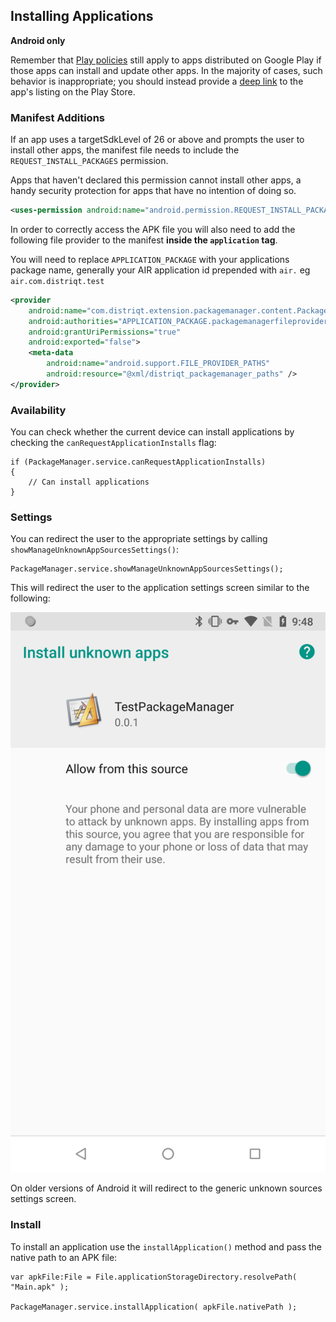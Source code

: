 
## Installing Applications

**Android only**


Remember that [Play policies](https://play.google.com/about/developer-content-policy/) still apply to apps distributed on Google Play if those apps can install and update other apps. 
In the majority of cases, such behavior is inappropriate; you should instead provide a [deep link](https://developer.android.com/distribute/marketing-tools/linking-to-google-play.html) to the app's listing on the Play Store.


### Manifest Additions


If an app uses a targetSdkLevel of 26 or above and prompts the user to install other apps, the manifest file needs to include the `REQUEST_INSTALL_PACKAGES` permission.

Apps that haven't declared this permission cannot install other apps, a handy security protection for apps that have no intention of doing so.


```xml
<uses-permission android:name="android.permission.REQUEST_INSTALL_PACKAGES" />
```



In order to correctly access the APK file you will also need to add the following file provider to the manifest **inside the `application` tag**.

You will need to replace `APPLICATION_PACKAGE` with your applications package name, generally your AIR application id prepended with `air.` eg `air.com.distriqt.test`


```xml
<provider
    android:name="com.distriqt.extension.packagemanager.content.PackageManagerFileProvider"
    android:authorities="APPLICATION_PACKAGE.packagemanagerfileprovider"
    android:grantUriPermissions="true"
    android:exported="false">
    <meta-data
        android:name="android.support.FILE_PROVIDER_PATHS"
        android:resource="@xml/distriqt_packagemanager_paths" />
</provider>
```






### Availability

You can check whether the current device can install applications by checking the `canRequestApplicationInstalls` flag:

```as3
if (PackageManager.service.canRequestApplicationInstalls)
{
    // Can install applications
}
```


### Settings

You can redirect the user to the appropriate settings by calling `showManageUnknownAppSourcesSettings()`:

```as3
PackageManager.service.showManageUnknownAppSourcesSettings();
```

This will redirect the user to the application settings screen similar to the following:

![](images/android_showManageUnknownAppSourcesSettings.png)

On older versions of Android it will redirect to the generic unknown sources settings screen.



### Install

To install an application use the `installApplication()` method and pass the native path to an APK file:

```as3
var apkFile:File = File.applicationStorageDirectory.resolvePath( "Main.apk" );

PackageManager.service.installApplication( apkFile.nativePath );
```


